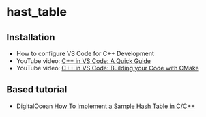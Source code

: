 # hast_table

## Installation 
- How to configure VS Code for C++ Development
- YouTube video: [C++ in VS Code: A Quick Guide](https://youtu.be/qeEcV6u1kV4?si=dbZx0atlGoy5UDUB)
- YouTube video: [C++ in VS Code: Building your Code with CMake](https://youtu.be/_BWU5mWqVA4?si=zpXLQ9VOplhFa3gR)

## Based tutorial
- DigitalOcean [How To Implement a Sample Hash Table in C/C++](https://www.digitalocean.com/community/tutorials/hash-table-in-c-plus-plus#deleting-from-the-hash-table)